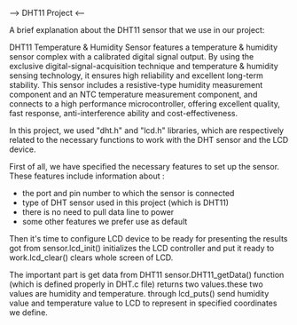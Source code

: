 --> DHT11 Project <--

A brief explanation about the DHT11 sensor that we use in our project:

DHT11 Temperature & Humidity Sensor features a temperature & humidity sensor complex with a calibrated digital signal output. 
By using the exclusive digital-signal-acquisition technique and temperature & humidity sensing technology, it ensures high reliability and excellent long-term stability. 
This sensor includes a resistive-type humidity measurement component and an NTC temperature measurement component, and connects to a high performance microcontroller, offering excellent quality, fast response, anti-interference ability and cost-effectiveness.

In this project, we used "dht.h" and "lcd.h" libraries, which are respectively related to the necessary functions to work with the DHT sensor and the LCD device.

First of all, we have specified the necessary features to set up the sensor. These features include information about :
- the port and pin number to which the sensor is connected
- type of DHT sensor used in this project (which is DHT11)
- there is no need to pull data line to power
- some other features we prefer use as default

Then it's time to configure LCD device to be ready for presenting the results got from sensor.lcd_init() initializes the LCD controller and put it ready to work.lcd_clear() clears whole screen of LCD.

The important part is get data from DHT11 sensor.DHT11_getData() function (which is defined properly in DHT.c file) returns two values.these two values are humidity and temperature.
through lcd_puts() send humidity value and temperature value to LCD to represent in specified coordinates we define.
